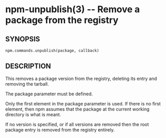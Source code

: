 npm-unpublish(3) -- Remove a package from the registry
======================================================








































<extoc></extoc>

## SYNOPSIS

    npm.commands.unpublish(package, callback)

## DESCRIPTION

This removes a package version from the registry, deleting its
entry and removing the tarball.

The package parameter must be defined.

Only the first element in the package parameter is used.  If there is no first
element, then npm assumes that the package at the current working directory
is what is meant.

If no version is specified, or if all versions are removed then
the root package entry is removed from the registry entirely.
